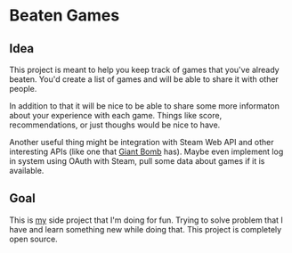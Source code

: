 # Beaten Games

## Idea

This project is meant to help you keep track of games that you've already beaten. You'd create a list of games and will be able to share it with other people.

In addition to that it will be nice to be able to share some more informaton about your experience with each game. Things like score, recommendations, or just thoughs would be nice to have.

Another useful thing might be integration with Steam Web API and other interesting APIs (like one that [Giant Bomb](https://www.giantbomb.com/api/) has). Maybe even implement log in system using OAuth with Steam, pull some data about games if it is available.

## Goal

This is [my](https://roman.zone) side project that I'm doing for fun. Trying to solve problem that I have and learn something new while doing that. This project is completely open source.